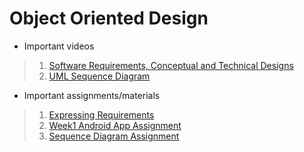 # Object Oriented Design


- Important videos

>1. [Software Requirements, Conceptual and Technical Designs](https://www.coursera.org/learn/object-oriented-design/lecture/91ABf/1-1-4-software-requirements-conceptual-and-technical-designs)
>2. [UML Sequence Diagram](https://www.coursera.org/learn/object-oriented-design/lecture/965yb/1-3-6-uml-sequence-diagram)



- Important assignments/materials

> 1. [Expressing Requirements](https://www.coursera.org/learn/object-oriented-design/supplement/s2fvX/expressing-requirements-with-user-stories)
> 2. [Week1 Android App Assignment](https://www.coursera.org/learn/object-oriented-design/peer/ozrPN/capstone-assignment-1-1-uml-class-diagram)
>3.  [Sequence Diagram Assignment](https://www.coursera.org/learn/object-oriented-design/peer/If5Kz/ungraded-assignment-uml-sequence-diagram)